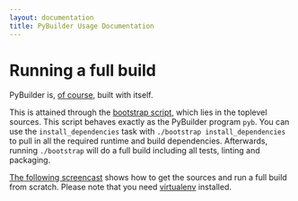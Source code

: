 ```yaml
---
layout: documentation
title: PyBuilder Usage Documentation
---
```


# Running a full build
PyBuilder is, [of course](http://en.wikipedia.org/wiki/Eating_your_own_dog_food), built with itself.

This is attained through the [bootstrap script](https://github.com/pybuilder/pybuilder/blob/master/bootstrap), which lies in the toplevel sources.
This script behaves exactly as the PyBuilder program `pyb`.
You can use the `install_dependencies` task with `./bootstrap install_dependencies` to pull in all the required runtime and build dependencies.
Afterwards, running `./bootstrap` will do a full build including all tests, linting and packaging.

[The following screencast](https://asciinema.org/a/7528) shows how to get the sources and run a full build from scratch. Please note that you need [virtualenv](http://www.virtualenv.org/en/latest/) installed.
